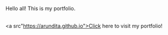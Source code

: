 Hello all! This is my portfolio.<br><br>

<a src"https://arundita.github.io">Click here to visit my portfolio!</a>

